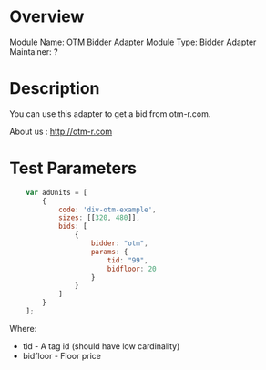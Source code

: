 # Overview

Module Name: OTM Bidder Adapter
Module Type: Bidder Adapter
Maintainer: ?

# Description

You can use this adapter to get a bid from otm-r.com.

About us : http://otm-r.com


# Test Parameters
```javascript
    var adUnits = [
        {
            code: 'div-otm-example',
            sizes: [[320, 480]],
            bids: [
                {
                    bidder: "otm",
                    params: {
                        tid: "99",
                        bidfloor: 20
                    }
                }
            ]
        }
    ];
```

Where:

* tid - A tag id (should have low cardinality)
* bidfloor - Floor price
